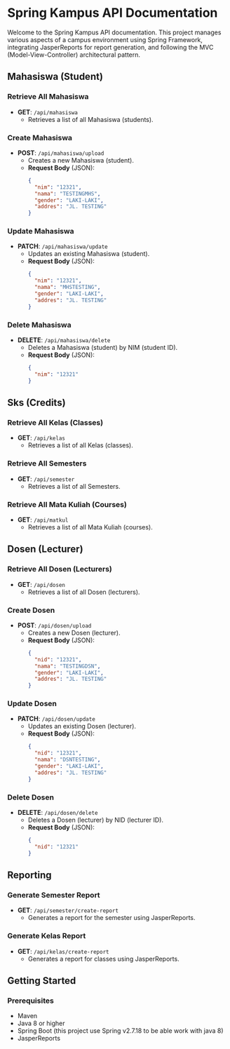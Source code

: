 # Spring Kampus API Documentation

Welcome to the Spring Kampus API documentation. This project manages various aspects of a campus environment using Spring Framework, integrating JasperReports for report generation, and following the MVC (Model-View-Controller) architectural pattern.

## Mahasiswa (Student)

### Retrieve All Mahasiswa
- **GET**: `/api/mahasiswa`
  - Retrieves a list of all Mahasiswa (students).

### Create Mahasiswa
- **POST**: `/api/mahasiswa/upload`
  - Creates a new Mahasiswa (student).
  - **Request Body** (JSON):
    ```json
    {
      "nim": "12321",
      "nama": "TESTINGMHS",
      "gender": "LAKI-LAKI",
      "addres": "JL. TESTING"
    }
    ```

### Update Mahasiswa
- **PATCH**: `/api/mahasiswa/update`
  - Updates an existing Mahasiswa (student).
  - **Request Body** (JSON):
    ```json
    {
      "nim": "12321",
      "nama": "MHSTESTING",
      "gender": "LAKI-LAKI",
      "addres": "JL. TESTING"
    }
    ```

### Delete Mahasiswa
- **DELETE**: `/api/mahasiswa/delete`
  - Deletes a Mahasiswa (student) by NIM (student ID).
  - **Request Body** (JSON):
    ```json
    {
      "nim": "12321"
    }
    ```

## Sks (Credits)

### Retrieve All Kelas (Classes)
- **GET**: `/api/kelas`
  - Retrieves a list of all Kelas (classes).

### Retrieve All Semesters
- **GET**: `/api/semester`
  - Retrieves a list of all Semesters.

### Retrieve All Mata Kuliah (Courses)
- **GET**: `/api/matkul`
  - Retrieves a list of all Mata Kuliah (courses).

## Dosen (Lecturer)

### Retrieve All Dosen (Lecturers)
- **GET**: `/api/dosen`
  - Retrieves a list of all Dosen (lecturers).

### Create Dosen
- **POST**: `/api/dosen/upload`
  - Creates a new Dosen (lecturer).
  - **Request Body** (JSON):
    ```json
    {
      "nid": "12321",
      "nama": "TESTINGDSN",
      "gender": "LAKI-LAKI",
      "addres": "JL. TESTING"
    }
    ```

### Update Dosen
- **PATCH**: `/api/dosen/update`
  - Updates an existing Dosen (lecturer).
  - **Request Body** (JSON):
    ```json
    {
      "nid": "12321",
      "nama": "DSNTESTING",
      "gender": "LAKI-LAKI",
      "addres": "JL. TESTING"
    }
    ```

### Delete Dosen
- **DELETE**: `/api/dosen/delete`
  - Deletes a Dosen (lecturer) by NID (lecturer ID).
  - **Request Body** (JSON):
    ```json
    {
      "nid": "12321"
    }
    ```

## Reporting

### Generate Semester Report
- **GET**: `/api/semester/create-report`
  - Generates a report for the semester using JasperReports.

### Generate Kelas Report
- **GET**: `/api/kelas/create-report`
  - Generates a report for classes using JasperReports.

## Getting Started

### Prerequisites
- Maven
- Java 8 or higher
- Spring Boot (this project use Spring v2.7.18 to be able work with java 8) 
- JasperReports
